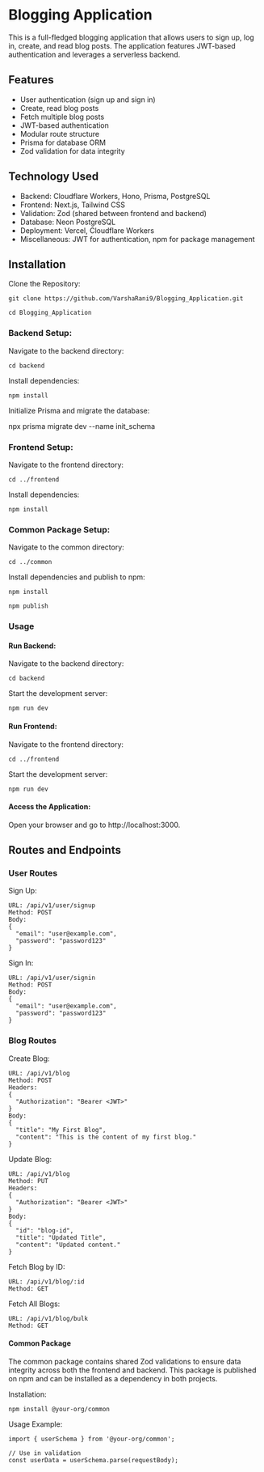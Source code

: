 # Blogging Application
This is a full-fledged blogging application that allows users to sign up, log in, create, and read blog posts. The application features JWT-based authentication and leverages a serverless backend.

## Features
- User authentication (sign up and sign in)
- Create, read blog posts
- Fetch multiple blog posts
- JWT-based authentication
- Modular route structure
- Prisma for database ORM
- Zod validation for data integrity

## Technology Used
- Backend: Cloudflare Workers, Hono, Prisma, PostgreSQL
- Frontend: Next.js, Tailwind CSS
- Validation: Zod (shared between frontend and backend)
- Database: Neon PostgreSQL
- Deployment: Vercel, Cloudflare Workers
- Miscellaneous: JWT for authentication, npm for package management

## Installation

Clone the Repository:
```
git clone https://github.com/VarshaRani9/Blogging_Application.git

cd Blogging_Application
```

### Backend Setup:

Navigate to the backend directory:
```
cd backend
```

Install dependencies:
```
npm install
```

Initialize Prisma and migrate the database:

npx prisma migrate dev --name init_schema

### Frontend Setup:

Navigate to the frontend directory:
```
cd ../frontend
```

Install dependencies:
```
npm install
```

### Common Package Setup:

Navigate to the common directory:
```
cd ../common
```

Install dependencies and publish to npm:
```
npm install

npm publish
```

### Usage
#### Run Backend:

Navigate to the backend directory:
```
cd backend
```

Start the development server:
```
npm run dev
```

#### Run Frontend:

Navigate to the frontend directory:
```
cd ../frontend
```

Start the development server:
```
npm run dev
```

#### Access the Application:

Open your browser and go to http://localhost:3000.

## Routes and Endpoints
### User Routes

Sign Up:
```
URL: /api/v1/user/signup
Method: POST
Body:
{
  "email": "user@example.com",
  "password": "password123"
}
```

Sign In:
```
URL: /api/v1/user/signin
Method: POST
Body:
{
  "email": "user@example.com",
  "password": "password123"
}
```

### Blog Routes

Create Blog:
```
URL: /api/v1/blog
Method: POST
Headers:
{
  "Authorization": "Bearer <JWT>"
}
Body:
{
  "title": "My First Blog",
  "content": "This is the content of my first blog."
}
```

Update Blog:
```
URL: /api/v1/blog
Method: PUT
Headers:
{
  "Authorization": "Bearer <JWT>"
}
Body:
{
  "id": "blog-id",
  "title": "Updated Title",
  "content": "Updated content."
}
```

Fetch Blog by ID:
```
URL: /api/v1/blog/:id
Method: GET
```

Fetch All Blogs:
```
URL: /api/v1/blog/bulk
Method: GET
```

#### Common Package
The common package contains shared Zod validations to ensure data integrity across both the frontend and backend. This package is published on npm and can be installed as a dependency in both projects.

Installation:
```
npm install @your-org/common
```

Usage Example:
```
import { userSchema } from '@your-org/common';

// Use in validation
const userData = userSchema.parse(requestBody);
```
